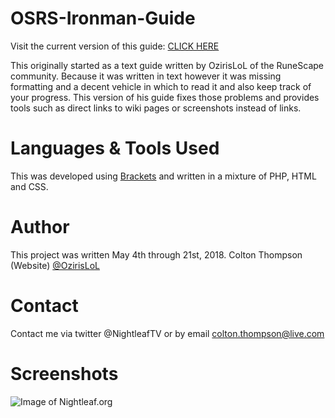 # OSRS-Ironman-Guide

Visit the current version of this guide: [CLICK HERE](http://nightleaf.org)

This originally started as a text guide written by OzirisLoL of the RuneScape community.  Because it was written in text however it was missing formatting and a decent vehicle in which to read it and also keep track of your progress.  This version of his guide fixes those problems and provides tools such as direct links to wiki pages or screenshots instead of links.

# Languages & Tools Used

This was developed using [Brackets](http://brackets.io) and written in a mixture of PHP, HTML and CSS.

# Author

This project was written May 4th through 21st, 2018.
Colton Thompson (Website)
[@OzirisLoL](https://twitter.com/ozirisLoL)

# Contact

Contact me via twitter @NightleafTV or by email colton.thompson@live.com


# Screenshots

![Image of Nightleaf.org](https://i.imgur.com/DBUudFl.png)
